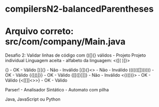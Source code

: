 # compilersN2-balancedParentheses
# Arquivo correto: src/com/company/Main.java
Desafio 2: Validar linhas de código com ()[]{} válidos - Projeto
Projeto individual
Linguagem aceita - alfabeto da linguagem: <{[( )]}>

[](){} - OK - Válido
[)]{} - Não - Inválido
[(]){}<> - Não - Inválido
(((((([])))))) - OK - Válido
{{[[()]()]}} - OK - Válido
{[[([)]]]} - Não - Inválido
<{(())}> - OK - Válido
{<[]()[[]]<>>} - OK - Válido

Parser! - Analisador Sintático - Automato com pilha

Java, JavaScript ou Python
